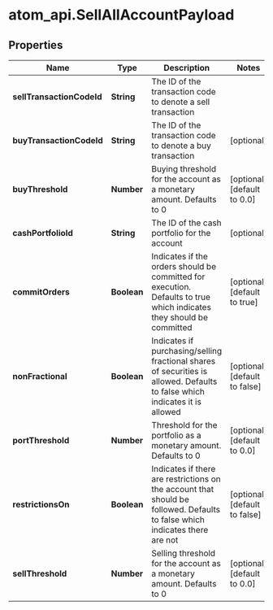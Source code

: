 # atom_api.SellAllAccountPayload

## Properties
Name | Type | Description | Notes
------------ | ------------- | ------------- | -------------
**sellTransactionCodeId** | **String** | The ID of the transaction code to denote a sell transaction | 
**buyTransactionCodeId** | **String** | The ID of the transaction code to denote a buy transaction | [optional] 
**buyThreshold** | **Number** | Buying threshold for the account as a monetary amount. Defaults to 0 | [optional] [default to 0.0]
**cashPortfolioId** | **String** | The ID of the cash portfolio for the account | [optional] 
**commitOrders** | **Boolean** | Indicates if the orders should be committed for execution. Defaults to true which indicates they should be committed | [optional] [default to true]
**nonFractional** | **Boolean** | Indicates if purchasing/selling fractional shares of securities is allowed. Defaults to false which indicates it is allowed | [optional] [default to false]
**portThreshold** | **Number** | Threshold for the portfolio as a monetary amount. Defaults to 0 | [optional] [default to 0.0]
**restrictionsOn** | **Boolean** | Indicates if there are restrictions on the account that should be followed. Defaults to false which indicates there are not | [optional] [default to false]
**sellThreshold** | **Number** | Selling threshold for the account as a monetary amount. Defaults to 0 | [optional] [default to 0.0]


